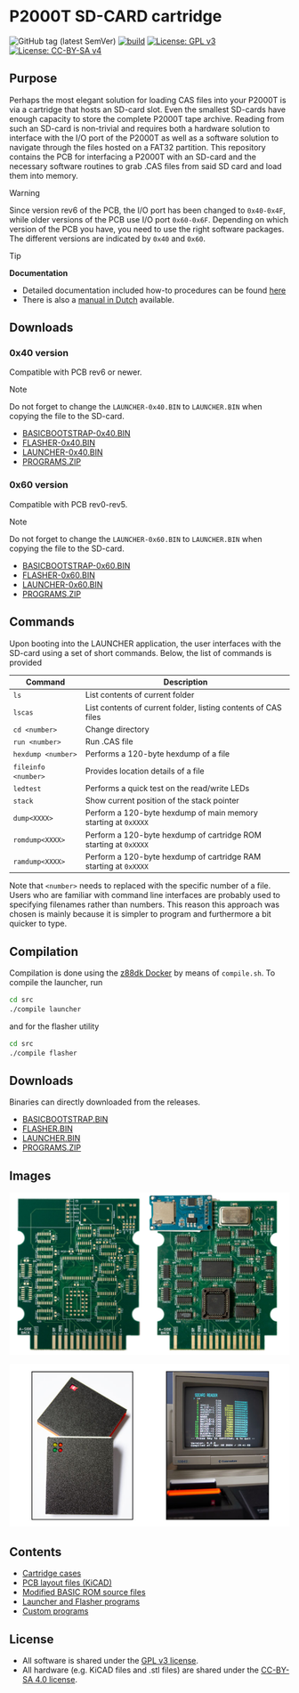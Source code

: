 # P2000T SD-CARD cartridge

![GitHub tag (latest SemVer)](https://img.shields.io/github/v/tag/ifilot/p2000t-sdcard?label=version)
[![build](https://github.com/ifilot/p2000t-sdcard/actions/workflows/build.yml/badge.svg)](https://github.com/ifilot/p2000t-sdcard/actions/workflows/build.yml)
[![License: GPL v3](https://img.shields.io/badge/License-GPLv3-blue.svg)](https://www.gnu.org/licenses/gpl-3.0)
[![License: CC-BY-SA v4](https://img.shields.io/badge/license-CC--4.0--BY--SA-lightgrey)](https://creativecommons.org/licenses/by-sa/4.0/deed.en)

## Purpose

Perhaps the most elegant solution for loading CAS files into your P2000T is via
a cartridge that hosts an SD-card slot. Even the smallest SD-cards have enough
capacity to store the complete P2000T tape archive. Reading from such an SD-card
is non-trivial and requires both a hardware solution to interface with the I/O
port of the P2000T as well as a software solution to navigate through the files
hosted on a FAT32 partition. This repository contains the PCB for interfacing
a P2000T with an SD-card and the necessary software routines to grab .CAS files
from said SD card and load them into memory.

> [!WARNING] 
> Since version rev6 of the PCB, the I/O port has been changed to `0x40-0x4F`,
> while older versions of the PCB use I/O port `0x60-0x6F`. Depending on which
> version of the PCB you have, you need to use the right software packages.
> The different versions are indicated by `0x40` and `0x60`.

> [!TIP]
> **Documentation**
> * Detailed documentation included how-to procedures can be found [here](https://www.philips-p2000t.nl/cartridges/sdcard-cartridge.html#sdcard-cartridge)
> * There is also a [manual in Dutch](https://github.com/ifilot/P2000T-SD-kaart-handleiding) available.

## Downloads 

### 0x40 version

Compatible with PCB rev6 or newer.

> [!NOTE] 
> Do not forget to change the `LAUNCHER-0x40.BIN` to `LAUNCHER.BIN` when copying
> the file to the SD-card.

* [BASICBOOTSTRAP-0x40.BIN](https://github.com/ifilot/p2000t-sdcard/releases/latest/download/BASICBOOTSTRAP-0x40)
* [FLASHER-0x40.BIN](https://github.com/ifilot/p2000t-sdcard/releases/latest/download/FLASHER-0x40)
* [LAUNCHER-0x40.BIN](https://github.com/ifilot/p2000t-sdcard/releases/latest/download/LAUNCHER-0x40)
* [PROGRAMS.ZIP](https://github.com/ifilot/p2000t-sdcard/releases/latest/download/PROGRAMS.ZIP)

### 0x60 version

Compatible with PCB rev0-rev5.

> [!NOTE] 
> Do not forget to change the `LAUNCHER-0x60.BIN` to `LAUNCHER.BIN` when copying
> the file to the SD-card.

* [BASICBOOTSTRAP-0x60.BIN](https://github.com/ifilot/p2000t-sdcard/releases/latest/download/BASICBOOTSTRAP-0x60.BIN)
* [FLASHER-0x60.BIN](https://github.com/ifilot/p2000t-sdcard/releases/latest/download/FLASHER-0x60.BIN)
* [LAUNCHER-0x60.BIN](https://github.com/ifilot/p2000t-sdcard/releases/latest/download/LAUNCHER-0x60.BIN)
* [PROGRAMS.ZIP](https://github.com/ifilot/p2000t-sdcard/releases/latest/download/PROGRAMS.ZIP)

## Commands

Upon booting into the LAUNCHER application, the user interfaces with the SD-card
using a set of short commands. Below, the list of commands is provided

| **Command**         | **Description**                                                   |
| ------------------- | ------------------------------------------------------------------|
| `ls`                | List contents of current folder                                   |
| `lscas`             | List contents of current folder, listing contents of CAS files    |
| `cd <number>`       | Change directory                                                  |
| `run <number>`      | Run .CAS file                                                     |
| `hexdump <number>`  | Performs a 120-byte hexdump of a file                             |
| `fileinfo <number>` | Provides location details of a file                               |
| `ledtest`           | Performs a quick test on the read/write LEDs                      |
| `stack`             | Show current position of the stack pointer                        |
| `dump<XXXX>`        | Perform a 120-byte hexdump of main memory starting at `0xXXXX`    |
| `romdump<XXXX>`     | Perform a 120-byte hexdump of cartridge ROM starting at `0xXXXX`  |
| `ramdump<XXXX>`     | Perform a 120-byte hexdump of cartridge RAM starting at `0xXXXX`  |

Note that `<number>` needs to replaced with the specific number of a file. Users
who are familiar with command line interfaces are probably used to specifying
filenames rather than numbers. This reason this approach was chosen is mainly
because it is simpler to program and furthermore a bit quicker to type.

## Compilation

Compilation is done using the [z88dk Docker](https://hub.docker.com/r/z88dk/z88dk)
by means of `compile.sh`. To compile the launcher, run

```bash
cd src
./compile launcher
```

and for the flasher utility

```bash
cd src
./compile flasher
```

## Downloads

Binaries can directly downloaded from the releases.

* [BASICBOOTSTRAP.BIN](https://github.com/ifilot/p2000t-sdcard/releases/latest/download/BASICBOOTSTRAP.BIN)
* [FLASHER.BIN](https://github.com/ifilot/p2000t-sdcard/releases/latest/download/FLASHER.BIN)
* [LAUNCHER.BIN](https://github.com/ifilot/p2000t-sdcard/releases/latest/download/LAUNCHER.BIN)
* [PROGRAMS.ZIP](https://github.com/ifilot/p2000t-sdcard/releases/latest/download/PROGRAMS.ZIP)

## Images

![P2000T SD-card PCB screenshots](img/p2000t-sdcard-pcb-rev4.jpg)

![P2000T SD-card cartridge set and monitor](img/p2000t-sdcard-cartridge-and-monitor.jpg)

## Contents

* [Cartridge cases](cases/)
* [PCB layout files (KiCAD)](pcb/port2-sdcard-interface/)
* [Modified BASIC ROM source files](basicmod/)
* [Launcher and Flasher programs](src/)
* [Custom programs](programs/)

## License

* All software is shared under the [GPL v3 license](https://www.gnu.org/licenses/gpl-3.0).
* All hardware (e.g. KiCAD files and .stl files) are shared under the [CC-BY-SA 4.0 license](https://creativecommons.org/licenses/by-sa/4.0/).
